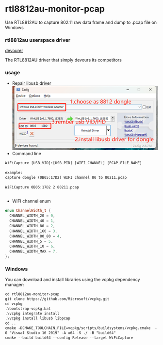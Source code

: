 # rtl8812au-monitor-pcap
Use RTL8812AU to capture 802.11 raw data frame and dump to .pcap file on Windows

### rtl8812au userspace driver
[devourer](https://github.com/openipc/devourer)

The RTL8812AU driver that simply devours its competitors

### usage
- Repair libusb driver
![img.png](images/img.png)
- Command line
```
WiFiCapture [USB_VID]:[USB_PID] [WIFI_CHANNEL] [PCAP_FILE_NAME]

example:
capture dongle (0B05:17D2) WIFI channel 80 to 80211.pcap

WiFiCapture 0B05:17D2 2 80211.pcap


```
- WIFI channel enum
```c++
enum ChannelWidth_t {
  CHANNEL_WIDTH_20 = 0,
  CHANNEL_WIDTH_40 = 1,
  CHANNEL_WIDTH_80 = 2,
  CHANNEL_WIDTH_160 = 3,
  CHANNEL_WIDTH_80_80 = 4,
  CHANNEL_WIDTH_5 = 5,
  CHANNEL_WIDTH_10 = 6,
  CHANNEL_WIDTH_MAX = 7,
};
```

### Windows

You can download and install libraries using the vcpkg dependency manager:

```
cd rtl8812au-monitor-pcap
git clone https://github.com/Microsoft/vcpkg.git
cd vcpkg
.\bootstrap-vcpkg.bat
.\vcpkg integrate install
.\vcpkg install libusb libpcap
cd ..
cmake -DCMAKE_TOOLCHAIN_FILE=vcpkg/scripts/buildsystems/vcpkg.cmake  -G "Visual Studio 16 2019" -A x64 -S ./ -B "build64" 
cmake --build build64 --config Release --target WiFiCapture
```
